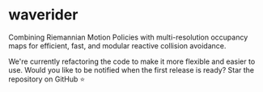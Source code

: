 # waverider
Combining Riemannian Motion Policies with multi-resolution occupancy maps for efficient, fast, and modular reactive collision avoidance.

We're currently refactoring the code to make it more flexible and easier to use. Would you like to be notified when the first release is ready? Star the repository on GitHub ⭐
